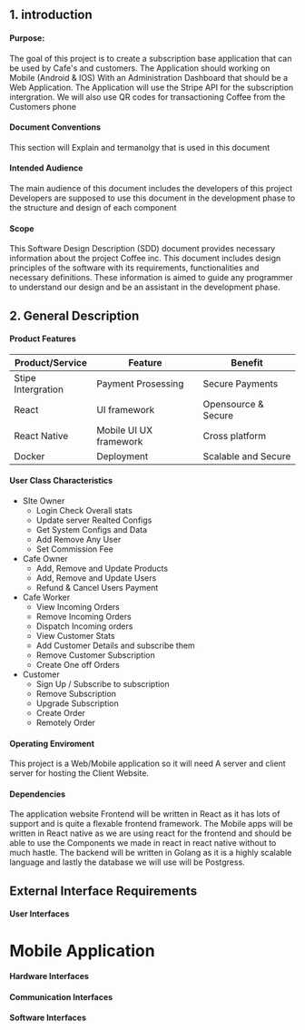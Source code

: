 ## 1. introduction
#### Purpose:
The goal of this project is to create a subscription base application that can be used by Cafe's and customers. The Application should working on Mobile (Android & IOS) With an Administration Dashboard that should be a Web Application.  The Application will use the Stripe API for the subscription intergration. We will also use QR codes for transactioning Coffee from the Customers phone
#### Document Conventions
This section will Explain and termanolgy that is used in this document
#### Intended Audience
The main audience of this document includes the developers of this project Developers are supposed to use this document in the development phase to the structure and design of each component
#### Scope
This Software Design Description (SDD) document provides necessary information about the project Coffee inc. This document includes design principles of the software with its requirements, functionalities and necessary definitions. These information is aimed to guide any programmer to understand our design and be an assistant in the development phase.
	
## 2. General Description

#### Product Features
|Product/Service       |Feature            |Benefit         |
|----------------------|-------------------|----------------|
|Stipe Intergration    |Payment Prosessing | Secure Payments|
|React                 |UI framework   | Opensource & Secure|
|React Native  | Mobile UI UX framework     | Cross platform|
 | Docker | Deployment| Scalable and Secure|
 
#### User Class Characteristics
- SIte Owner
	- Login Check Overall stats
	- Update server Realted Configs
	- Get System Configs and Data
	- Add Remove Any User 
	- Set Commission Fee
- Cafe Owner
	- Add, Remove and Update Products
	- Add, Remove and Update Users
	- Refund & Cancel Users Payment
- Cafe Worker
	- View Incoming Orders 
	- Remove Incoming Orders
	- Dispatch Incoming orders
	- View Customer Stats
	- Add Customer Details and subscribe them
	- Remove Customer Subscription
	- Create One off Orders
- Customer
	- Sign Up / Subscribe to subscription
	- Remove Subscription
	- Upgrade Subscription
	- Create Order
	- Remotely Order 

#### Operating Enviroment
This project is a Web/Mobile application so it will need A server and client server for hosting the Client Website.
#### Dependencies
The application website Frontend will be written in React as it has lots of support and is quite a flexable frontend framework. The Mobile apps will be written in React native as we are using react for the frontend and should be able to use the Components we made in react in react native without to much hastle. The backend will be written in Golang as it is a highly scalable language and lastly the database we will use will be Postgress.
## External Interface Requirements

#### User Interfaces
# Mobile Application

#### Hardware Interfaces
#### Communication Interfaces
#### Software Interfaces
